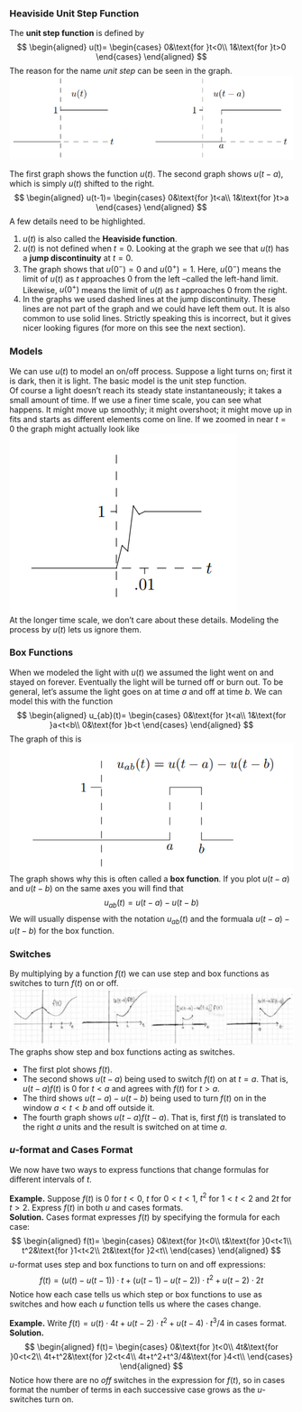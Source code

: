 ### Heaviside Unit Step Function
The **unit step function** is defined by
$$
\begin{aligned}
u(t)=
\begin{cases}
0&\text{for }t<0\\
1&\text{for }t>0
\end{cases}
\end{aligned}
$$
The reason for the name *unit step* can be seen in the graph.
![](pic250201.png)

The first graph shows the function $u(t)$. The second graph shows $u(t - a)$, which is simply $u(t)$ shifted to the right.
$$
\begin{aligned}
u(t-1)=
\begin{cases}
0&\text{for }t<a\\
1&\text{for }t>a
\end{cases}
\end{aligned}
$$
A few details need to be highlighted.
1. $u(t)$ is also called the **Heaviside function**.
2. $u(t)$ is not defined when $t = 0$. Looking at the graph we see that $u(t)$ has a **jump discontinuity** at $t = 0$.
3. The graph shows that $u(0^-) = 0$ and $u(0^+) = 1$. Here, $u(0^-)$ means the limit of $u(t)$ as $t$ approaches 0 from the left –called the left-hand limit. Likewise, $u(0^+)$ means the limit of $u(t)$ as $t$ approaches 0 from the right.
4. In the graphs we used dashed lines at the jump discontinuity. These lines are not part of the graph and we could have left them out. It is also common to use solid lines. Strictly speaking this is incorrect, but it gives nicer looking figures (for more on this see the next section).

### Models
We can use $u(t)$ to model an on/off process. Suppose a light turns on; first it is dark, then it is light. The basic model is the unit step function.  
Of course a light doesn’t reach its steady state instantaneously; it takes a small amount of time. If we use a finer time scale, you can see what happens. It might move up smoothly; it might overshoot; it might move up in fits and starts as different elements come on line. If we zoomed in near $t = 0$ the graph might actually look like  
![](pic250202.png)  
At the longer time scale, we don’t care about these details. Modeling the process by $u(t)$ lets us ignore them.

### Box Functions
When we modeled the light with $u(t)$ we assumed the light went on and stayed on forever. Eventually the light will be turned off or burn out. To be general, let’s assume the light goes on at time $a$ and off at time $b$. We can model this with the function
$$
\begin{aligned}
u_{ab}(t)=
\begin{cases}
0&\text{for }t<a\\
1&\text{for }a<t<b\\
0&\text{for }b<t
\end{cases}
\end{aligned}
$$
The graph of this is  
![](pic250203.png)  
The graph shows why this is often called a **box function**. If you plot $u(t - a)$ and $u(t - b)$ on the same axes you will find that
$$u_{ab}(t)=u(t-a)-u(t-b)$$
We will usually dispense with the notation $u_{ab}(t)$ and the formuala $u(t-a)-u(t-b)$ for the box function.

### Switches
By multiplying by a function $f(t)$ we can use step and box functions as switches to turn $f(t)$ on or off.  
![](pic250204.png)  
The graphs show step and box functions acting as switches.

* The first plot shows $f(t)$.
* The second shows $u(t - a)$ being used to switch $f(t)$ on at $t = a$. That is, $u(t - a)f(t)$ is 0 for $t < a$ and agrees with $f(t)$ for $t > a$.
* The third shows $u(t - a) - u(t - b)$ being used to turn $f(t)$ on in the window $a < t < b$ and off outside it.
* The fourth graph shows $u(t - a)f(t - a)$. That is, first $f(t)$ is translated to the right $a$ units and the result is switched on at time $a$.

### $u$-format and Cases Format
We now have two ways to express functions that change formulas for different intervals of $t$.

**Example.** Suppose $f(t)$ is 0 for $t < 0$, $t$ for $0 < t < 1$, $t^2$ for $1 < t < 2$ and $2t$ for $t > 2$. Express $f(t)$ in both $u$ and cases formats.  
**Solution.** Cases format expresses $f(t)$ by specifying the formula for each case:
$$
\begin{aligned}
f(t)=
\begin{cases}
0&\text{for }t<0\\
t&\text{for }0<t<1\\
t^2&\text{for }1<t<2\\
2t&\text{for }2<t\\
\end{cases}
\end{aligned}
$$
$u$-format uses step and box functions to turn on and off expressions:
$$f(t) = (u(t) - u(t - 1))\cdot t + (u(t - 1) - u(t - 2)) \cdot t^2  + u(t - 2) \cdot 2t
$$
Notice how each case tells us which step or box functions to use as switches and how each $u$ function tells us where the cases change.

**Example.** Write $f(t) = u(t)\cdot 4t + u(t - 2)\cdot t^2 + u(t - 4)\cdot t^3/4$ in cases format.  
**Solution.**
$$
\begin{aligned}
f(t)=
\begin{cases}
0&\text{for }t<0\\
4t&\text{for }0<t<2\\
4t+t^2&\text{for }2<t<4\\
4t+t^2+t^3/4&\text{for }4<t\\
\end{cases}
\end{aligned}
$$
Notice how there are no *off* switches in the expression for $f(t)$, so in cases format the number of terms in each successive case grows as the $u$-switches turn on.
